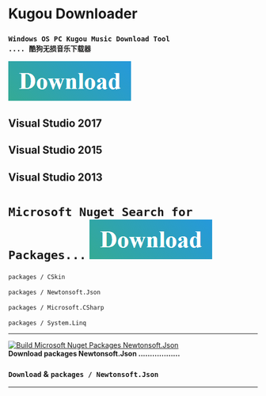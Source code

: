 # Kugou Downloader
### `Windows OS PC Kugou Music Download Tool                   .... 酷狗无损音乐下载器`

 [![Build Kugou Downloader](https://raw.githubusercontent.com/CreateDownloader/KugouDownloader/master/Download.PNG)](https://github.com/CreateDownloader/KugouDownloader/releases/tag/Debug)
## Visual Studio 2017
## Visual Studio 2015
## Visual Studio 2013

# `Microsoft Nuget Search for Packages...`  [![Build Microsoft Nuget Packages](https://raw.githubusercontent.com/CreateDownloader/KugouDownloader/master/Download.PNG)](https://www.nuget.org/packages)

`packages / CSkin`

`packages / Newtonsoft.Json `

`packages / Microsoft.CSharp`

`packages / System.Linq`

***

[![Build Microsoft Nuget Packages Newtonsoft.Json](https://www.newtonsoft.com/content/images/nugeticon.png)](https://www.nuget.org/packages/Newtonsoft.Json/)  
**Download packages Newtonsoft.Json ..................**
### `Download` & `packages / Newtonsoft.Json`  

***
